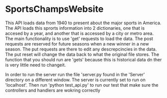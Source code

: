 # SportsChampsWebsite

This API loads data from 1940 to present about the major sports in America. The API loads this
sprorts information into 2 dictionaries, one that is accesed by a year, and another that is
accessed by a city or metro area. The main functionality is to use 'get' requests to load the data.
The post requests are reserved for future seasons when a new winner in a new season. The put 
requests are there to edit any descrepcincies in the data. The put reset will change the data back 
to what the original file stores. The function that you should run are 'gets' because this is
historical data dn ther is very little need to changeit.

In order to  run the server run the file 'server.py found in the 'Server' directory on a different 
window.  The server is currently set to run on 'localhost'. Then run 'python test_api.py' to run 
our test that make sure the controllers and handlers are wokring correctly